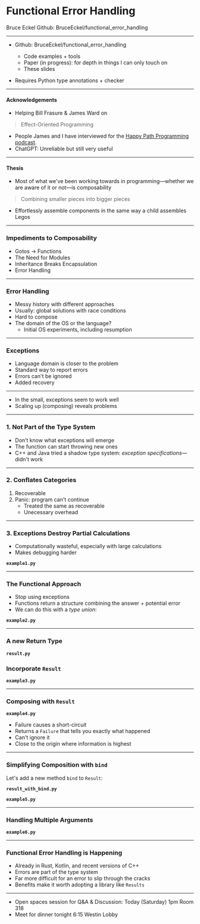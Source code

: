 # Functional Error Handling
Bruce Eckel
Github: BruceEckel/functional_error_handling

---

- Github: BruceEckel/functional_error_handling
    - Code examples + tools
    - Paper (in progress): for depth in things I can only touch on
    - These slides

- Requires Python type annotations + checker

---
#### Acknowledgements

- Helping Bill Frasure & James Ward on
> Effect-Oriented Programming
- People James and I have interviewed for the [Happy Path Programming podcast](https://happypathprogramming.com/).
- ChatGPT: Unreliable but still very useful

---
#### Thesis
- Most of what we've been working towards in programming—whether we are aware of it or not—is composability

> Combining smaller pieces into bigger pieces

- Effortlessly assemble components in the same way a child assembles Legos

---
### Impediments to Composability
- Gotos -> Functions
- The Need for Modules
- Inheritance Breaks Encapsulation
- Error Handling

---
### Error Handling

- Messy history with different approaches
- Usually: global solutions with race conditions
- Hard to compose
- The domain of the OS or the language?
    - Initial OS experiments, including resumption

---
### Exceptions

- Language domain is closer to the problem
- Standard way to report errors
- Errors can't be ignored
- Added recovery

---
- In the small, exceptions seem to work well
- Scaling up (composing) reveals problems

---
### 1. Not Part of the Type System

- Don’t know what exceptions will emerge
- The function can start throwing new ones
- C++ and Java tried a shadow type system: *exception specifications*—didn't work

---
### 2. Conflates Categories

1. Recoverable
2. Panic: program can't continue
    - Treated the same as recoverable
    - Unecessary overhead

---
### 3. Exceptions Destroy Partial Calculations

- Computationally wasteful, especially with large calculations
- Makes debugging harder

**`example1.py`**

---
### The Functional Approach

- Stop using exceptions
- Functions return a structure combining the answer + potential error
- We can do this with a *type union*:

**`example2.py`**

---
### A new Return Type

**`result.py`**

### Incorporate `Result`

**`example3.py`**

---
### Composing with `Result`

**`example4.py`**

- Failure causes a short-circuit
- Returns a `Failure` that tells you exactly what happened
- Can't ignore it
- Close to the origin where information is highest

---
### Simplifying Composition with `bind`

Let's add a new method `bind` to `Result`:

**`result_with_bind.py`**

**`example5.py`**

---
### Handling Multiple Arguments

**`example6.py`**

---
### Functional Error Handling is Happening

- Already in Rust, Kotlin, and recent versions of C++
- Errors are part of the type system
- Far more difficult for an error to slip through the cracks
- Benefits make it worth adopting a library like `Results`

---
- Open spaces session for Q&A & Discussion:  Today (Saturday) 1pm Room 318
- Meet for dinner tonight 6:15 Westin Lobby
